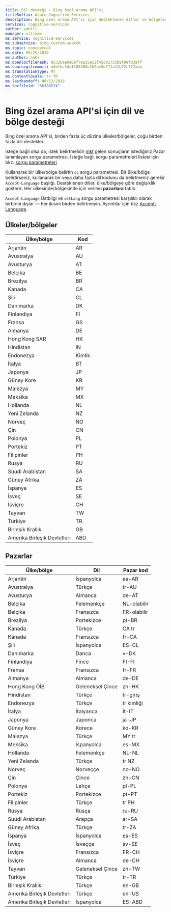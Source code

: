 ```yaml
---
title: Dil desteği - Bing özel arama API'si
titleSuffix: Azure Cognitive Services
description: Bing özel arama API'si için desteklenen diller ve bölgeler listesi.
services: cognitive-services
author: aahill
manager: nitinme
ms.service: cognitive-services
ms.subservice: bing-custom-search
ms.topic: conceptual
ms.date: 09/25/2018
ms.author: aahi
ms.openlocfilehash: 85326ae9166f7ea15ec2f45c01755b8f9ef03aff
ms.sourcegitcommit: d4dfbc34a1f03488e1b7bc5e711a11b72c717ada
ms.translationtype: MT
ms.contentlocale: tr-TR
ms.lasthandoff: 06/13/2019
ms.locfileid: "66388574"
---
```

# <a name="language-and-region-support-for-the-bing-custom-search-api"></a>Bing özel arama API'si için dil ve bölge desteği

Bing özel arama API'si, birden fazla üç düzine ülkeler/bölgeler, çoğu birden fazla dili destekler.

İsteğe bağlı olsa da, istek belirtmelidir [mkt](https://docs.microsoft.com/rest/api/cognitiveservices-bingsearch/bing-custom-search-api-v7-reference#mkt) gelen sonuçların istediğiniz Pazar tanımlayan sorgu parametresi. İsteğe bağlı sorgu parametreleri listesi için bkz. [sorgu parametreleri](https://docs.microsoft.com/rest/api/cognitiveservices-bingsearch/bing-custom-search-api-v7-reference#query-parameters)

Kullanarak bir ülke/bölge belirtin `cc` sorgu parametresi. Bir ülke/bölge belirtirseniz, kullanarak bir veya daha fazla dil kodunu da belirtmeniz gerekir `Accept-Language` başlığı. Desteklenen diller, ülke/bölgeye göre değişiklik gösterir; Her ülkesinde/bölgesinde için verilen **pazarlara** tablo.

`Accept-Language` Üstbilgi ve `setLang` sorgu parametresi karşılıklı olarak birbirini dışlar — her ikisini birden belirtmeyin. Ayrıntılar için bkz [Accept-Language](https://docs.microsoft.com/rest/api/cognitiveservices-bingsearch/bing-custom-search-api-v7-reference#acceptlanguage).

## <a name="countriesregions"></a>Ülkeler/bölgeler

|Ülke/bölge|Kod|
|-------|----|
|Arjantin|AR|
|Avustralya|AU|
|Avusturya|AT|
|Belçika|BE|
|Brezilya|BR|
|Kanada|CA|
|Şili|CL|
|Danimarka|DK|
|Finlandiya|FI|
|Fransa|GS|
|Almanya|DE|
|Hong Kong SAR|HK|
|Hindistan|IN|
|Endonezya|Kimlik|
|İtalya|BT|
|Japonya|JP|
|Güney Kore|KR|
|Malezya|MY|
|Meksika|MX|
|Hollanda|NL|
|Yeni Zelanda|NZ|
|Norveç|NO|
|Çin|CN|
|Polonya|PL|
|Portekiz|PT|
|Filipinler|PH|
|Rusya|RU|
|Suudi Arabistan|SA|
|Güney Afrika|ZA|
|İspanya|ES|
|İsveç|SE|
|İsviçre|CH|
|Tayvan|TW|
|Türkiye|TR|
|Birleşik Krallık|GB|
|Amerika Birleşik Devletleri|ABD|


## <a name="markets"></a>Pazarlar

|Ülke/bölge|Dil|Pazar kod|
|-------|--------|-----------|
|Arjantin|İspanyolca|es-AR|
|Avustralya|Türkçe|tr-AU|
|Avusturya|Almanca|de-AT|
|Belçika|Felemenkçe|NL-olabilir|
|Belçika|Fransızca|FR-olabilir|
|Brezilya|Portekizce|pt-BR|
|Kanada|Türkçe|CA tr|
|Kanada|Fransızca|fr-CA|
|Şili|İspanyolca|ES-CL|
|Danimarka|Danca|v-DK|
|Finlandiya|Fince|FI-FI|
|Fransa|Fransızca|fr-FR|
|Almanya|Almanca|de-DE|
|Hong Kong ÖİB|Geleneksel Çince|zh-HK|
|Hindistan|Türkçe|tr-giriş|
|Endonezya|Türkçe|tr kimliği|
|İtalya|İtalyanca|İt-IT|
|Japonya|Japonca|ja-JP|
|Güney Kore|Korece|ko-KR|
|Malezya|Türkçe|MY tr|
|Meksika|İspanyolca|es-MX|
|Hollanda|Felemenkçe|NL-NL|
|Yeni Zelanda|Türkçe|tr NZ|
|Norveç|Norveççe|no-NO|
|Çin|Çince|zh-CN|
|Polonya|Lehçe|pl-PL|
|Portekiz|Portekizce|pt-PT|
|Filipinler|Türkçe|tr PH|
|Rusya|Rusça|ru-RU|
|Suudi Arabistan|Arapça|ar-SA|
|Güney Afrika|Türkçe|tr-ZA|
|İspanya|İspanyolca|es-ES|
|İsveç|İsveççe|sv-SE|
|İsviçre|Fransızca|FR-CH|
|İsviçre|Almanca|de-CH|
|Tayvan|Geleneksel Çince|zh-TW|
|Türkiye|Türkçe|tr-TR|
|Birleşik Krallık|Türkçe|en-GB|
|Amerika Birleşik Devletleri|Türkçe|en-US|
|Amerika Birleşik Devletleri|İspanyolca|ES-ABD|
